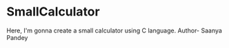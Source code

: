 # SmallCalculator
Here, I'm gonna create a small calculator using C language.
Author-  Saanya Pandey

